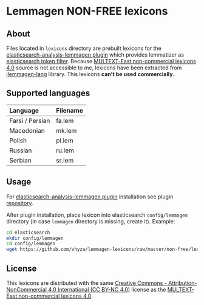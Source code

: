 # Lemmagen NON-FREE lexicons

## About

Files located in `lexicons` directory are prebuilt lexicons for the [elasticsearch-analysis-lemmagen plugin](https://github.com/vhyza/elasticsearch-analysis-lemmagen) which provides lemmatizer as [elasticsearch token filter](https://www.elastic.co/guide/en/elasticsearch/reference/current/analysis-tokenfilters.html). Because [MULTEXT-East non-commercial lexicons 4.0](https://www.clarin.si/repository/xmlui/handle/11356/1042) source is not accessible to me, lexicons have been extracted from [jlemmagen-lang](https://bitbucket.org/hlavki/jlemmagen/src/04782dae2f5eb379a6a19bb9c067045618821395/jlemmagen-lang/src/main/resources/?at=master) library. This lexicons **can't be used commercially**.

## Supported languages

| Language            | Filename     |
|:--------------------|:-------------|
| Farsi / Persian     | fa.lem       |
| Macedonian          | mk.lem       |
| Polish              | pl.lem       |
| Russian             | ru.lem       |
| Serbian             | sr.lem       |

## Usage

For [elasticsearch-analysis-lemmagen plugin](https://github.com/vhyza/elasticsearch-analysis-lemmagen) installation see plugin [repository](https://github.com/vhyza/elasticsearch-analysis-lemmagen).

After plugin installation, place lexicon into elasticsearch `config/lemmagen` directory (in case `lemmagen` directory is missing, create it). Example:

```bash
cd elasticsearch
mkdir config/lemmagen
cd config/lemmagen
wget https://github.com/vhyza/lemmagen-lexicons/raw/master/non-free/lexicons/pl.lem
```

## License

This lexicons are distributed with the same [Creative Commons - Attribution-NonCommercial 4.0 International (CC BY-NC 4.0)](https://creativecommons.org/licenses/by-nc/4.0/) license as the [MULTEXT-East non-commercial lexicons 4.0](https://www.clarin.si/repository/xmlui/handle/11356/1042).
